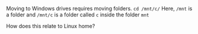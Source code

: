Moving to Windows drives requires moving folders.
`cd /mnt/c/`
Here, `/mnt` is a folder and `/mnt/c` is a folder called `c` inside the folder `mnt`

How does this relate to Linux home?
